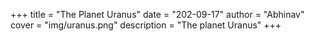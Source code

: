 +++
title = "The Planet Uranus"
date = "202-09-17"
author = "Abhinav"
cover = "img/uranus.png"
description = "The planet Uranus"
+++

